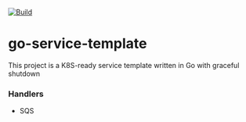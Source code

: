 [![Build](https://github.com/maurostorch/go-service-template/actions/workflows/build.yaml/badge.svg)](https://github.com/maurostorch/go-service-template/actions/workflows/build.yaml)

# go-service-template

This project is a K8S-ready service template written in Go with graceful shutdown

### Handlers
- SQS
